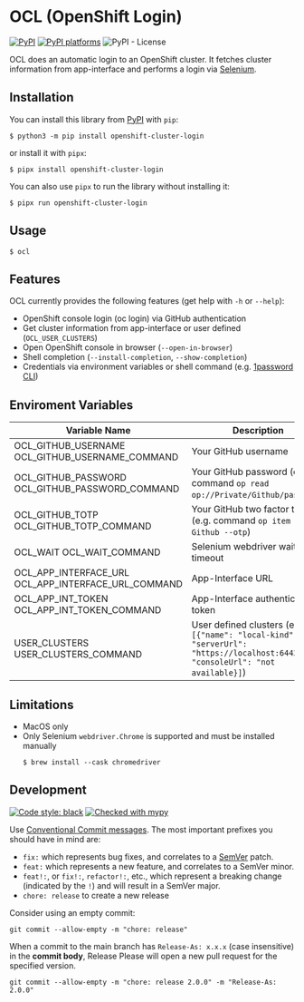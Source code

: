# OCL (OpenShift Login)

[![PyPI](https://img.shields.io/pypi/v/openshift-cluster-login)][pypi-link]
[![PyPI platforms][pypi-platforms]][pypi-link]
![PyPI - License](https://img.shields.io/pypi/l/openshift-cluster-login)

OCL does an automatic login to an OpenShift cluster. It fetches cluster information from app-interface and performs a login via [Selenium](https://selenium-python.readthedocs.io).

## Installation

You can install this library from [PyPI][pypi-link] with `pip`:


```shell
$ python3 -m pip install openshift-cluster-login
```

or install it with `pipx`:
```shell
$ pipx install openshift-cluster-login
```

You can also use `pipx` to run the library without installing it:

```shell
$ pipx run openshift-cluster-login
```

## Usage

```shell
$ ocl
```
## Features

OCL currently provides the following features (get help with `-h` or `--help`):

- OpenShift console login (oc login) via GitHub authentication
- Get cluster information from app-interface or user defined (`OCL_USER_CLUSTERS`)
- Open OpenShift console in browser (`--open-in-browser`)
- Shell completion (`--install-completion`, `--show-completion`)
- Credentials via environment variables or shell command (e.g. [1password CLI](https://developer.1password.com/docs/cli/))


## Enviroment Variables

| Variable Name                                       | Description                                                                                                                  | Required           | Default |
| --------------------------------------------------- | ---------------------------------------------------------------------------------------------------------------------------- | ------------------ | ------- |
| OCL_GITHUB_USERNAME OCL_GITHUB_USERNAME_COMMAND     | Your GitHub username                                                                                                         | :heavy_check_mark: |         |
| OCL_GITHUB_PASSWORD OCL_GITHUB_PASSWORD_COMMAND     | Your GitHub password (e.g. command `op read op://Private/Github/password`)                                                   | :heavy_check_mark: |         |
| OCL_GITHUB_TOTP OCL_GITHUB_TOTP_COMMAND             | Your GitHub two factor token (e.g. command `op item get Github --otp`)                                                       | :heavy_check_mark: |         |
| OCL_WAIT OCL_WAIT_COMMAND                           | Selenium webdriver wait timeout                                                                                              |                    | 2       |
| OCL_APP_INTERFACE_URL OCL_APP_INTERFACE_URL_COMMAND | App-Interface URL                                                                                                            | :heavy_check_mark: |         |
| OCL_APP_INT_TOKEN OCL_APP_INT_TOKEN_COMMAND         | App-Interface authentication token                                                                                           | :heavy_check_mark: |         |
| USER_CLUSTERS USER_CLUSTERS_COMMAND                 | User defined clusters (e.g. `[{"name": "local-kind", "serverUrl": "https://localhost:6443", "consoleUrl": "not available}]`) |                    |         |

## Limitations

* MacOS only
* Only Selenium `webdriver.Chrome` is supported and must be installed manually
  ```shell
  $ brew install --cask chromedriver
  ```


## Development

[![Code style: black](https://img.shields.io/badge/code%20style-black-000000.svg)](https://github.com/psf/black)
[![Checked with mypy](http://www.mypy-lang.org/static/mypy_badge.svg)](http://mypy-lang.org/)


Use [Conventional Commit messages](https://www.conventionalcommits.org).
The most important prefixes you should have in mind are:

* `fix:` which represents bug fixes, and correlates to a [SemVer](https://semver.org/)
  patch.
* `feat:` which represents a new feature, and correlates to a SemVer minor.
* `feat!:`,  or `fix!:`, `refactor!:`, etc., which represent a breaking change
  (indicated by the `!`) and will result in a SemVer major.
* `chore: release` to create a new release

Consider using an empty commit:

```
git commit --allow-empty -m "chore: release"
```

When a commit to the main branch has `Release-As: x.x.x` (case insensitive) in the **commit body**, Release Please will open a new pull request for the specified version.
```
git commit --allow-empty -m "chore: release 2.0.0" -m "Release-As: 2.0.0"
```


[github-discussions-badge]: https://img.shields.io/static/v1?label=Discussions&message=Ask&color=blue&logo=github
[github-discussions-link]:  https://github.com/chassing/ocl/discussions
[pypi-link]:                https://pypi.org/project/openshift-cluster-login/
[pypi-platforms]:           https://img.shields.io/pypi/pyversions/openshift-cluster-login
[pypi-version]:             https://badge.fury.io/py/openshift-cluster-login.svg
